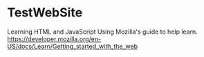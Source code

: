 # TestWebSite
Learning HTML and JavaScript
Using Mozilla's guide to help learn. https://developer.mozilla.org/en-US/docs/Learn/Getting_started_with_the_web
